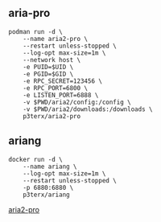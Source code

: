 ## aria-pro
```
podman run -d \
    --name aria2-pro \
    --restart unless-stopped \
    --log-opt max-size=1m \
    --network host \
    -e PUID=$UID \
    -e PGID=$GID \
    -e RPC_SECRET=123456 \
    -e RPC_PORT=6800 \
    -e LISTEN_PORT=6888 \
    -v $PWD/aria2/config:/config \
    -v $PWD/aria2/downloads:/downloads \
    p3terx/aria2-pro
```
## ariang
```
docker run -d \
    --name ariang \
    --log-opt max-size=1m \
    --restart unless-stopped \
    -p 6880:6880 \
    p3terx/ariang
```
[aria2-pro](https://p3terx.com/archives/docker-aria2-pro.html)
